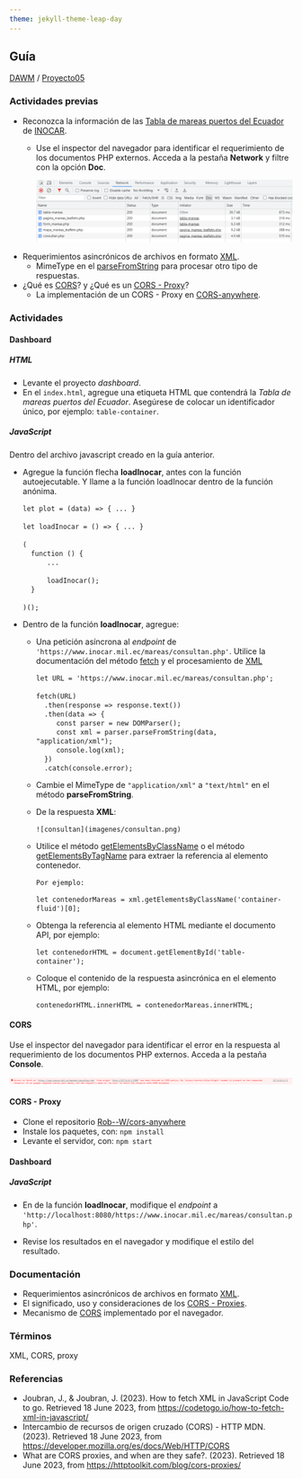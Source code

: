 ```yaml
---
theme: jekyll-theme-leap-day
---
```


## Guía 

[DAWM](/DAWM/) / [Proyecto05](/DAWM/proyectos/2023/proyecto05)

### Actividades previas

* Reconozca la información de las [Tabla de mareas puertos del Ecuador](https://www.inocar.mil.ec/web/index.php/productos/tabla-mareas) de [INOCAR](https://www.inocar.mil.ec/web/).
  - Use el inspector del navegador para identificar el requerimiento de los documentos PHP externos. Acceda a la pestaña **Network** y filtre con la opción **Doc**.  

  	 ![doc_php](imagenes/doc_php.png)
* Requerimientos asincrónicos de archivos en formato [XML](https://codetogo.io/how-to-fetch-xml-in-javascript/).
	- MimeType en el [parseFromString](https://developer.mozilla.org/en-US/docs/Web/API/DOMParser/parseFromString) para procesar otro tipo de respuestas.
* ¿Qué es [CORS](https://developer.mozilla.org/es/docs/Web/HTTP/CORS)? y ¿Qué es un [CORS - Proxy](https://httptoolkit.com/blog/cors-proxies/)?
	- La implementación de un CORS - Proxy en [CORS-anywhere](https://github.com/Rob--W/cors-anywhere).

 
### Actividades

#### Dashboard

##### HTML

* Levante el proyecto _dashboard_.
* En el `index.html`, agregue una etiqueta HTML que contendrá la _Tabla de mareas puertos del Ecuador_. Asegúrese de colocar un identificador único, por ejemplo: `table-container`. 

##### JavaScript

Dentro del archivo javascript creado en la guía anterior.

* Agregue la función flecha **loadInocar**, antes con la función autoejecutable. Y llame a la función loadInocar dentro de la función anónima.

  ```
  let plot = (data) => { ... }
  
  let loadInocar = () => { ... }

  (
    function () { 
    	... 

    	loadInocar();
    }

  )();
  ```

* Dentro de la función **loadInocar**, agregue:

  - Una petición asíncrona al _endpoint_ de `'https://www.inocar.mil.ec/mareas/consultan.php'`. Utilice la documentación del método [fetch](https://www.javascripttutorial.net/javascript-fetch-api/) y el procesamiento de [XML](https://codetogo.io/how-to-fetch-xml-in-javascript/)

	  ```
	  let URL = 'https://www.inocar.mil.ec/mareas/consultan.php';

	  fetch(URL)
	 	.then(response => response.text())
		.then(data => {
		   const parser = new DOMParser();
		   const xml = parser.parseFromString(data, "application/xml");
		   console.log(xml);
		})
		.catch(console.error);
	  ```

  - Cambie el MimeType de `"application/xml"` a `"text/html"` en el método **parseFromString**.

  - De la respuesta **XML**:
  	
  		![consultan](imagenes/consultan.png)

  - Utilice el método [getElementsByClassName](https://developer.mozilla.org/es/docs/Web/API/Document/getElementsByClassName) o el método [getElementsByTagName](https://developer.mozilla.org/es/docs/Web/API/Document/getElementsByTagName) para extraer la referencia al elemento contenedor.

  		Por ejemplo:

	  ```
	  let contenedorMareas = xml.getElementsByClassName('container-fluid')[0];
	  ```

  - Obtenga la referencia al elemento HTML mediante el documento API, por ejemplo:
  	  
	  ```
	  let contenedorHTML = document.getElementById('table-container');
	  ```

  - Coloque el contenido de la respuesta asincrónica en el elemento HTML, por ejemplo:

	  ```
	  contenedorHTML.innerHTML = contenedorMareas.innerHTML;
	  ```

#### CORS

 Use el inspector del navegador para identificar el error en la respuesta al requerimiento de los documentos PHP externos. Acceda a la pestaña **Console**.

![cors](imagenes/cors.png)

#### CORS - Proxy

* Clone el repositorio [Rob--W/cors-anywhere](https://github.com/Rob--W/cors-anywhere) 
* Instale los paquetes, con: `npm install`
* Levante el servidor, con: `npm start`

#### Dashboard

##### JavaScript

* En de la función **loadInocar**, modifique el _endpoint_ a `'http://localhost:8080/https://www.inocar.mil.ec/mareas/consultan.php'`.

* Revise los resultados en el navegador y modifique el estilo del resultado.

### Documentación

* Requerimientos asincrónicos de archivos en formato [XML](https://codetogo.io/how-to-fetch-xml-in-javascript/).
* El significado, uso y consideraciones de los [CORS - Proxies](https://httptoolkit.com/blog/cors-proxies/).
* Mecanismo de [CORS](https://developer.mozilla.org/es/docs/Web/HTTP/CORS) implementado por el navegador.

### Términos

XML, CORS, proxy

### Referencias

* Joubran, J., & Joubran, J. (2023). How to fetch XML in JavaScript  Code to go. Retrieved 18 June 2023, from https://codetogo.io/how-to-fetch-xml-in-javascript/
* Intercambio de recursos de origen cruzado (CORS) - HTTP MDN. (2023). Retrieved 18 June 2023, from https://developer.mozilla.org/es/docs/Web/HTTP/CORS
* What are CORS proxies, and when are they safe?. (2023). Retrieved 18 June 2023, from https://httptoolkit.com/blog/cors-proxies/